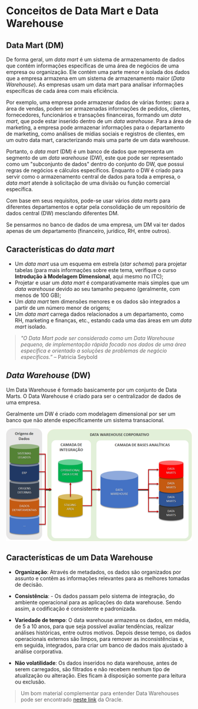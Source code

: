 # Conceitos de Data Mart e Data Warehouse

## Data Mart (DM)

De forma geral, um _data mart_ é um sistema de armazenamento de dados que contém informações específicas de uma área de negócios de uma empresa ou organização. Ele contém uma parte menor e isolada dos dados que a empresa armazena em um sistema de armazenamento maior (_Data Warehouse_). As empresas usam um data mart para analisar informações específicas de cada área com mais eficiência.

Por exemplo, uma empresa pode armazenar dados de várias fontes: para a área de vendas, podem ser armazenadas informações de pedidos, clientes, fornecedores, funcionários e transações financeiras, formando um _data mart_, que pode estar inserido dentro de um _data warehouse_. Para a área de marketing, a empresa pode armazenar informações para o departamento de marketing, como análises de mídias sociais e registros de clientes, em um outro data mart, caracterizando mais uma parte de um data warehouse.

Portanto, o _data mart_ (DM) é um banco de dados que representa um segmento de um _data warehouse_ (DW), este que pode ser representado como um "subconjunto de dados" dentro do conjunto do DW, que possui regras de negócios e cálculos específicos. Enquanto o DW é criado para servir como o armazenamento central de dados para toda a empresa, o _data mart_ atende à solicitação de uma divisão ou função comercial específica.

Com base em seus requisitos, pode-se usar vários _data marts_ para diferentes departamentos e optar pela consolidação de um repositório de dados central (DW) mesclando diferentes DM.

Se pensarmos no banco de dados de uma empresa, um DM vai ter dados apenas de um departamento (financeiro, jurídico, RH, entre outros).

## Características do _data mart_

- Um _data mart_ usa um esquema em estrela (_star schema_) para projetar tabelas (para mais informações sobre este tema, verifique o curso **Introdução à Modelagem Dimensional**, aqui mesmo no ITC);
- Projetar e usar um _data mart_ é comparativamente mais simples que um _data warehouse_ devido ao seu tamanho pequeno (geralmente, com menos de 100 GB);
- Um _data mart_ tem dimensões menores e os dados são integrados a partir de um número menor de origens;
- Um _data mart_ carrega dados relacionados a um departamento, como RH, marketing e finanças, etc., estando cada uma das áreas em um _data mart_ isolado.

> _"O Data Mart pode ser considerado como um Data Warehouse pequeno, de implementação rápida focado nos dados de uma área específica e orientado a soluções de problemas de negócio específicos.”_ – Patricia Seybold

## _Data Warehouse_ (DW)

Um Data Warehouse é formado basicamente por um conjunto de Data Marts. O Data Warehouse é criado para ser o centralizador de dados de uma empresa.

Geralmente um DW é criado com modelagem dimensional por ser um banco que não atende especificamente um sistema transacional.

![Data Warehouse](assets/4.png)

## Características de um Data Warehouse

- **Organização**: Através de metadados, os dados são organizados por assunto e contêm as informações relevantes para as melhores tomadas de decisão.

- **Consistência**: - Os dados passam pelo sistema de integração, do ambiente operacional para as aplicações do data warehouse. Sendo assim, a codificação é consistente e padronizada.

- **Variedade de tempo**: O data warehouse armazena os dados, em média, de 5 a 10 anos, para que seja possível avaliar tendências, realizar análises históricas, entre outros motivos. Depois desse tempo, os dados operacionais externos são limpos, para remover as inconsistências e, em seguida, integrados, para criar um banco de dados mais ajustado à análise corporativa.

- **Não volatilidade**: Os dados inseridos no data warehouse, antes de serem carregados, são filtrados e não recebem nenhum tipo de atualização ou alteração. Eles ficam à disposição somente para leitura ou exclusão.

> Um bom material complementar para entender Data Warehouses pode ser encontrado [neste link](https://www.oracle.com/br/database/what-is-a-data-warehouse/) da Oracle.
